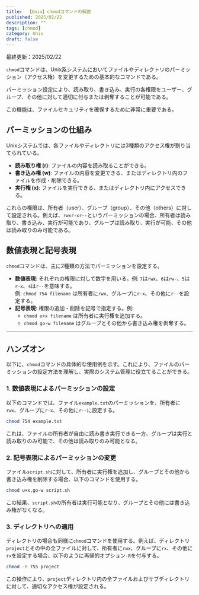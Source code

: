 ```yaml
---
title:  【Unix】chmodコマンドの解説
published: 2025/02/22
description: ""
tags: [chmod]
category: Unix
draft: false
---
```

最終更新：2025/02/22


`chmod`コマンドは、Unix系システムにおいてファイルやディレクトリのパーミッション（アクセス権）を変更するための基本的なコマンドである。

パーミッション設定により、読み取り、書き込み、実行の各権限をユーザー、グループ、その他に対して適切に付与または剥奪することが可能である。

この機能は、ファイルセキュリティを確保するために非常に重要である。

## パーミッションの仕組み

Unixシステムでは、各ファイルやディレクトリには3種類のアクセス権が割り当てられている。
- **読み取り権 (r)**: ファイルの内容を読み取ることができる。
- **書き込み権 (w)**: ファイルの内容を変更できる、またはディレクトリ内のファイルを作成・削除できる。
- **実行権 (x)**: ファイルを実行できる、またはディレクトリ内にアクセスできる。

これらの権限は、所有者（user）、グループ（group）、その他（others）に対して設定される。例えば、`rwxr-xr--`というパーミッションの場合、所有者は読み取り、書き込み、実行が可能であり、グループは読み取り、実行が可能、その他は読み取りのみ可能である。

## 数値表現と記号表現

`chmod`コマンドは、主に2種類の方法でパーミッションを設定する。
- **数値表現**: それぞれの権限に対して数字を用いる。例: `7`は`rwx`、`6`は`rw-`、`5`は`r-x`、`4`は`r--`を意味する。  
  例: `chmod 754 filename` は所有者に`rwx`、グループに`r-x`、その他に`r--`を設定する。
- **記号表現**: 権限の追加・削除を記号で指定する。例:  
  - `chmod u+x filename` は所有者に実行権を追加する。
  - `chmod go-w filename` はグループとその他から書き込み権を剥奪する。

---

## ハンズオン

以下に、`chmod`コマンドの具体的な使用例を示す。これにより、ファイルのパーミッションの設定方法を理解し、実際のシステム管理に役立てることができる。

### 1. 数値表現によるパーミッションの設定

以下のコマンドでは、ファイル`example.txt`のパーミッションを、所有者に`rwx`、グループに`r-x`、その他に`r--`に設定する。

```bash
chmod 754 example.txt
```

これは、ファイルの所有者が自由に読み書き実行できる一方、グループは実行と読み取りのみ可能で、その他は読み取りのみ可能となる。

### 2. 記号表現によるパーミッションの変更

ファイル`script.sh`に対して、所有者に実行権を追加し、グループとその他から書き込み権を削除する場合、以下のコマンドを使用する。

```bash
chmod u+x,go-w script.sh
```

この結果、`script.sh`の所有者は実行可能となり、グループとその他には書き込み権がなくなる。

### 3. ディレクトリへの適用

ディレクトリの場合も同様に`chmod`コマンドを使用する。例えば、ディレクトリ`project`とその中の全ファイルに対して、所有者に`rwx`、グループに`rx`、その他に`rx`を設定する場合、以下のように再帰的オプション`-R`を付与する。

```bash
chmod -R 755 project
```

この操作により、`project`ディレクトリ内の全ファイルおよびサブディレクトリに対して、適切なアクセス権が設定される。


